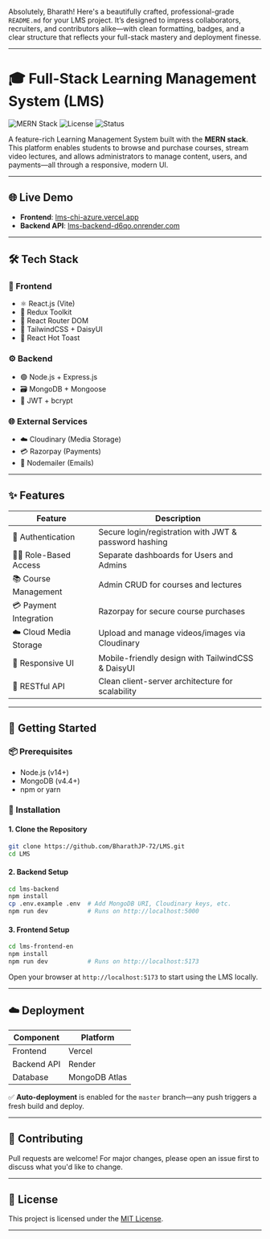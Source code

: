 Absolutely, Bharath! Here's a beautifully crafted, professional-grade `README.md` for your LMS project. It’s designed to impress collaborators, recruiters, and contributors alike—with clean formatting, badges, and a clear structure that reflects your full-stack mastery and deployment finesse.

---

# 🎓 Full-Stack Learning Management System (LMS)

![MERN Stack](https://img.shields.io/badge/Stack-MERN-blueviolet)
![License](https://img.shields.io/badge/License-MIT-green)
![Status](https://img.shields.io/badge/Status-Production--Ready-brightgreen)

A feature-rich Learning Management System built with the **MERN stack**. This platform enables students to browse and purchase courses, stream video lectures, and allows administrators to manage content, users, and payments—all through a responsive, modern UI.

---

## 🌐 Live Demo

- **Frontend**: [lms-chi-azure.vercel.app](https://lms-chi-azure.vercel.app)  
- **Backend API**: [lms-backend-d6qo.onrender.com](https://lms-backend-d6qo.onrender.com)

---

## 🛠️ Tech Stack

### 🔮 Frontend

- ⚛️ React.js (Vite)
- 🧠 Redux Toolkit
- 🧭 React Router DOM
- 🎨 TailwindCSS + DaisyUI
- 🔔 React Hot Toast

### ⚙️ Backend

- 🟢 Node.js + Express.js
- 🗃️ MongoDB + Mongoose
- 🔐 JWT + bcrypt

### 🌐 External Services

- ☁️ Cloudinary (Media Storage)
- 💳 Razorpay (Payments)
- 📧 Nodemailer (Emails)

---

## ✨ Features

| Feature                        | Description                                                                 |
|-------------------------------|-----------------------------------------------------------------------------|
| 🔐 Authentication             | Secure login/registration with JWT & password hashing                      |
| 🧑‍💼 Role-Based Access         | Separate dashboards for Users and Admins                                   |
| 📚 Course Management           | Admin CRUD for courses and lectures                                        |
| 💳 Payment Integration         | Razorpay for secure course purchases                                       |
| ☁️ Cloud Media Storage         | Upload and manage videos/images via Cloudinary                             |
| 📱 Responsive UI               | Mobile-friendly design with TailwindCSS & DaisyUI                          |
| 🔁 RESTful API                 | Clean client-server architecture for scalability                           |

---

## 🚀 Getting Started

### 📦 Prerequisites

- Node.js (v14+)
- MongoDB (v4.4+)
- npm or yarn

### 🧰 Installation

#### 1. Clone the Repository

```bash
git clone https://github.com/BharathJP-72/LMS.git
cd LMS
```

#### 2. Backend Setup

```bash
cd lms-backend
npm install
cp .env.example .env  # Add MongoDB URI, Cloudinary keys, etc.
npm run dev           # Runs on http://localhost:5000
```

#### 3. Frontend Setup

```bash
cd lms-frontend-en
npm install
npm run dev           # Runs on http://localhost:5173
```

Open your browser at `http://localhost:5173` to start using the LMS locally.

---

## ☁️ Deployment

| Component   | Platform       |
|-------------|----------------|
| Frontend    | Vercel         |
| Backend API | Render         |
| Database    | MongoDB Atlas  |

✅ **Auto-deployment** is enabled for the `master` branch—any push triggers a fresh build and deploy.

---

## 🤝 Contributing

Pull requests are welcome! For major changes, please open an issue first to discuss what you'd like to change.

---

## 📄 License

This project is licensed under the [MIT License](LICENSE).

---


